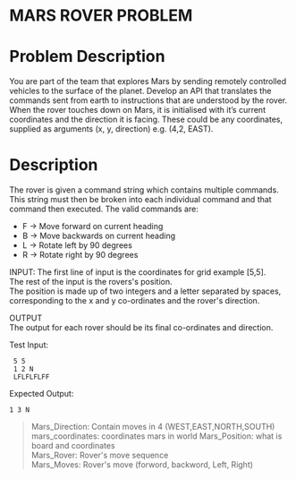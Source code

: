# MARS ROVER PROBLEM
# Problem Description
You are part of the team that explores Mars by sending remotely controlled vehicles to the surface of the planet. 
Develop an API that translates the commands sent from earth to instructions that are understood by the rover.
When the rover touches down on Mars, it is initialised with it’s current coordinates and the direction
it is facing. These could be any coordinates, supplied as arguments (x, y, direction) e.g. (4,2, EAST).

# Description
The rover is given a command string which contains multiple commands. This string must then be
broken into each individual command and that command then executed. The valid commands are:
* F -> Move forward on current heading
* B -> Move backwards on current heading
* L -> Rotate left by 90 degrees
* R -> Rotate right by 90 degrees <br />


INPUT:
The first line of input is the coordinates for grid example [5,5].<br />
The rest of the input is the rovers's position.<br />
The position is made up of two integers and a letter separated by spaces, corresponding to the x and y co-ordinates and the rover's direction.<br />

OUTPUT<br />
The output for each rover should be its final co-ordinates and direction.<br />

Test Input:<br />
```
 5 5
 1 2 N
 LFLFLFLFF
```
Expected Output:<br />
```
1 3 N
```

> Mars_Direction: Contain moves in 4 (WEST,EAST,NORTH,SOUTH)<br />
> mars_coordinates: coordinates mars in world
Mars_Position: what is board and coordinates <br />
Mars_Rover: Rover's move sequence <br />
Mars_Moves: Rover's move (forword, backword, Left, Right) <br />
